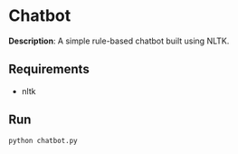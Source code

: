 # Chatbot

**Description**: A simple rule-based chatbot built using NLTK.

## Requirements
- nltk

## Run
```bash
python chatbot.py
```